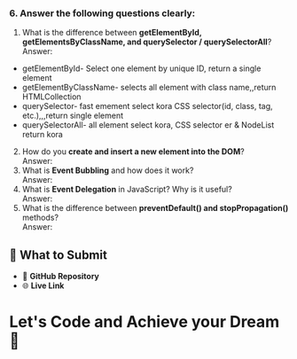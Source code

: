 
### 6. Answer the following questions clearly:

1. What is the difference between **getElementById, getElementsByClassName, and querySelector / querySelectorAll**? <br>
Answer: 
- getElementById- Select one element by unique ID, return a single element
- getElementByClassName- selects all element with class name,,return HTMLCollection
- querySelector- fast emement select kora CSS selector(id, class, tag, etc.),,,return single element
- querySelectorAll- all element select kora, CSS selector er & NodeList return kora
2. How do you **create and insert a new element into the DOM**? <br>
Answer:
3. What is **Event Bubbling** and how does it work? <br>
Answer:
4. What is **Event Delegation** in JavaScript? Why is it useful? <br>
Answer:
5. What is the difference between **preventDefault() and stopPropagation()** methods? <br>
Answer:




## 🔗 What to Submit

- 📂 **GitHub Repository**
- 🌐 **Live Link**


# Let's Code and Achieve your Dream 🎯
